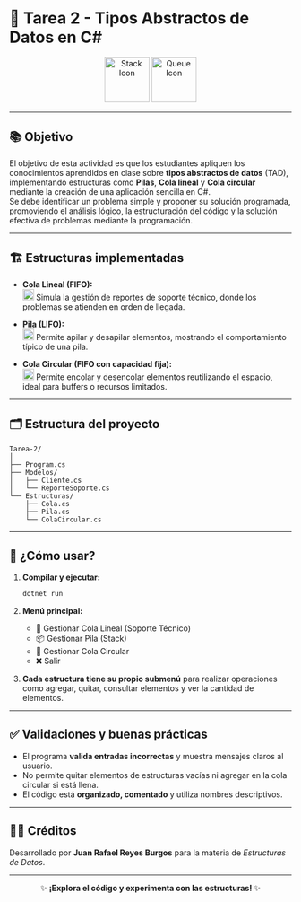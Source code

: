 # 🎯 Tarea 2 - Tipos Abstractos de Datos en C#

<div align="center">
  <img src="https://img.icons8.com/color/96/stack.png" width="80" alt="Stack Icon"/>
  <img src="https://img.icons8.com/color/96/queue.png" width="80" alt="Queue Icon"/>
</div>

---

## 📚 Objetivo

El objetivo de esta actividad es que los estudiantes apliquen los conocimientos aprendidos en clase sobre **tipos abstractos de datos** (TAD), implementando estructuras como **Pilas**, **Cola lineal** y **Cola circular** mediante la creación de una aplicación sencilla en C#.  
Se debe identificar un problema simple y proponer su solución programada, promoviendo el análisis lógico, la estructuración del código y la solución efectiva de problemas mediante la programación.

---

## 🏗️ Estructuras implementadas

- **Cola Lineal (FIFO):**  
  <img src="https://img.icons8.com/color/24/queue.png" width="20"/> Simula la gestión de reportes de soporte técnico, donde los problemas se atienden en orden de llegada.

- **Pila (LIFO):**  
  <img src="https://img.icons8.com/color/24/stack.png" width="20"/> Permite apilar y desapilar elementos, mostrando el comportamiento típico de una pila.

- **Cola Circular (FIFO con capacidad fija):**  
  <img src="https://img.icons8.com/color/24/refresh.png" width="20"/> Permite encolar y desencolar elementos reutilizando el espacio, ideal para buffers o recursos limitados.

---

## 🗂️ Estructura del proyecto

```plaintext
Tarea-2/
│
├── Program.cs
├── Modelos/
│   ├── Cliente.cs
│   └── ReporteSoporte.cs
└── Estructuras/
    ├── Cola.cs
    ├── Pila.cs
    └── ColaCircular.cs
```

---

## 🚀 ¿Cómo usar?

1. **Compilar y ejecutar:**
   ```bash
   dotnet run
   ```

2. **Menú principal:**
   - 📝 Gestionar Cola Lineal (Soporte Técnico)
   - 📦 Gestionar Pila (Stack)
   - 🔄 Gestionar Cola Circular
   - ❌ Salir

3. **Cada estructura tiene su propio submenú** para realizar operaciones como agregar, quitar, consultar elementos y ver la cantidad de elementos.

---

## ✅ Validaciones y buenas prácticas

- El programa **valida entradas incorrectas** y muestra mensajes claros al usuario.
- No permite quitar elementos de estructuras vacías ni agregar en la cola circular si está llena.
- El código está **organizado, comentado** y utiliza nombres descriptivos.

---

## 👨‍💻 Créditos

Desarrollado por **Juan Rafael Reyes Burgos** para la materia de *Estructuras de Datos*.

---

<div align="center">

✨ **¡Explora el código y experimenta con las estructuras!** ✨

</div>